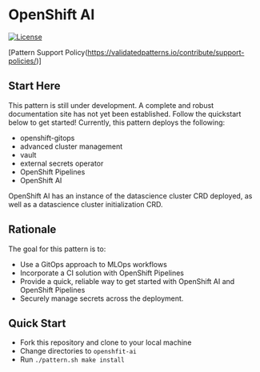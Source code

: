 # OpenShift AI

[![License](https://img.shields.io/badge/License-Apache%202.0-blue.svg)](https://opensource.org/licenses/Apache-2.0)

[Pattern Support Policy(https://validatedpatterns.io/contribute/support-policies/)]

## Start Here

This pattern is still under development. A complete and robust documentation site has not yet been established. Follow the quickstart below to get started! Currently, this pattern deploys the following:

- openshift-gitops
- advanced cluster management
- vault
- external secrets operator
- OpenShift Pipelines
- OpenShift AI

OpenShift AI has an instance of the datascience cluster CRD deployed, as well as a datascience cluster initialization CRD.

## Rationale

The goal for this pattern is to:

- Use a GitOps approach to MLOps workflows
- Incorporate a CI solution with OpenShift Pipelines
- Provide a quick, reliable way to get started with OpenShift AI and OpenShift Pipelines
- Securely manage secrets across the deployment.

## Quick Start

- Fork this repository and clone to your local machine
- Change directories to `openshfit-ai`
- Run `./pattern.sh make install`


